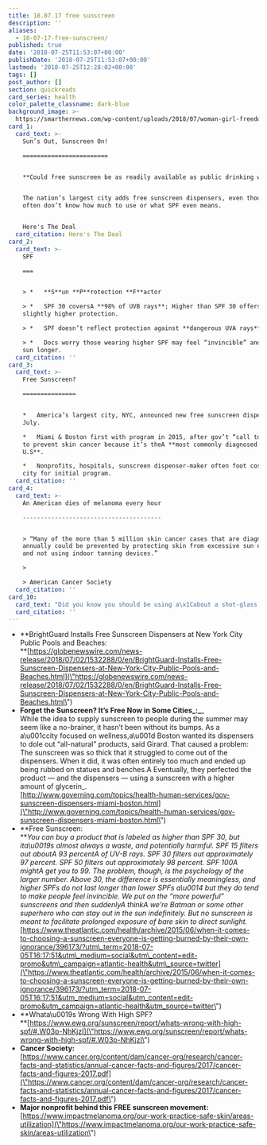 ```yaml
---
title: 18.07.17 free sunscreen
description: ''
aliases:
  - 18-07-17-free-sunscreen/
published: true
date: '2018-07-25T11:53:07+00:00'
publishDate: '2018-07-25T11:53:07+00:00'
lastmod: '2018-07-25T12:28:02+00:00'
tags: []
post_author: []
section: quickreads
card_series: health
color_palette_classname: dark-blue
background_image: >-
  https://smarthernews.com/wp-content/uploads/2018/07/woman-girl-freedom-happy-39853.jpeg
card_1:
  card_text: >-
    Sun’s Out, Sunscreen On!

    ========================


    **Could free sunscreen be as readily available as public drinking water?**


    The nation’s largest city adds free sunscreen dispensers, even though we
    often don’t know how much to use or what SPF even means.


    Here's The Deal
  card_citation: Here's The Deal
card_2:
  card_text: >-
    SPF

    ===


    > *   **S**un **P**rotection **F**actor

    > *   SPF 30 coversA **98% of UVB rays**; Higher than SPF 30 offers only
    slightly higher protection.

    > *   SPF doesn’t reflect protection against **dangerous UVA rays**.

    > *   Docs worry those wearing higher SPF may feel “invincible” and stay in
    sun longer.
  card_citation: ''
card_3:
  card_text: >-
    Free Sunscreen?

    ===============


    *   America’s largest city, NYC, announced new free sunscreen dispensers in
    July.

    *   Miami & Boston first with program in 2015, after gov’t “call to action”
    to prevent skin cancer because it’s theA **most commonly diagnosed cancer in
    U.S**.

    *   Nonprofits, hospitals, sunscreen dispenser-maker often foot cost for
    city for initial program.
  card_citation: ''
card_4:
  card_text: >-
    An American dies of melanoma every hour

    ---------------------------------------


    > “Many of the more than 5 million skin cancer cases that are diagnosed
    annually could be prevented by protecting skin from excessive sun exposure
    and not using indoor tanning devices.”

    > 

    > American Cancer Society
  card_citation: ''
card_10:
  card_text: "Did you know you should be using a\x1Cabout a shot-glass worth\" of BROAD SPECTRUM sunscreen every time you apply? Though the first \"free sunscreen\" made this tough to do. We learned a lot creating this card - we hope you did too!\n\n[view sources](https://smarthernews.com/18-07-17-free-sunscreen/)"
  card_citation: ''
---
```

*   **BrightGuard Installs Free Sunscreen Dispensers at New York City Public Pools and Beaches:  
    **[https://globenewswire.com/news-release/2018/07/02/1532288/0/en/BrightGuard-Installs-Free-Sunscreen-Dispensers-at-New-York-City-Public-Pools-and-Beaches.html](\"https://globenewswire.com/news-release/2018/07/02/1532288/0/en/BrightGuard-Installs-Free-Sunscreen-Dispensers-at-New-York-City-Public-Pools-and-Beaches.html\")
*   **Forget the Sunscreen? It’s Free Now in Some Cities_:_**_  
    While the idea to supply sunscreen to people during the summer may seem like a no-brainer, it hasn’t been without its bumps. As a a\\u001ccity focused on wellness,a\\u001d Boston wanted its dispensers to dole out “all-natural” products, said Girard. That caused a problem: The sunscreen was so thick that it struggled to come out of the dispensers. When it did, it was often entirely too much and ended up being rubbed on statues and benches.A Eventually, they perfected the product — and the dispensers — using a sunscreen with a higher amount of glycerin_.  
    [http://www.governing.com/topics/health-human-services/gov-sunscreen-dispensers-miami-boston.html](\"http://www.governing.com/topics/health-human-services/gov-sunscreen-dispensers-miami-boston.html\")
*   **Free Sunscreen:  
    **_You can buy a product that is labeled as higher than SPF 30, but ita\\u0019s almost always a waste, and potentially harmful. SPF 15 filters out aboutA 93 percentA of UV-B rays. SPF 30 filters out approximately 97 percent. SPF 50 filters out approximately 98 percent. SPF 100A mightA get you to 99. The problem, though, is the psychology of the larger number. Above 30, the difference is essentially meaningless, and higher SPFs do not last longer than lower SPFs a\\u0014 but they do tend to make people feel invincible. We put on the “more powerful” sunscreens and then suddenlyA thinkA we’re Batman or some other superhero who can stay out in the sun indefinitely. But no sunscreen is meant to facilitate prolonged exposure of bare skin to direct sunlight._[https://www.theatlantic.com/health/archive/2015/06/when-it-comes-to-choosing-a-sunscreen-everyone-is-getting-burned-by-their-own-ignorance/396173/?utm\_term=2018-07-05T16:17:51&utm\_medium=social&utm\_content=edit-promo&utm\_campaign=atlantic-health&utm\_source=twitter](\"https://www.theatlantic.com/health/archive/2015/06/when-it-comes-to-choosing-a-sunscreen-everyone-is-getting-burned-by-their-own-ignorance/396173/?utm_term=2018-07-05T16:17:51&utm_medium=social&utm_content=edit-promo&utm_campaign=atlantic-health&utm_source=twitter\")
*   **Whata\\u0019s Wrong With High SPF?  
    **[https://www.ewg.org/sunscreen/report/whats-wrong-with-high-spf/#.W03p-NhKjzI](\"https://www.ewg.org/sunscreen/report/whats-wrong-with-high-spf/#.W03p-NhKjzI\")
*   **Cancer Society:**  
    [https://www.cancer.org/content/dam/cancer-org/research/cancer-facts-and-statistics/annual-cancer-facts-and-figures/2017/cancer-facts-and-figures-2017.pdf](\"https://www.cancer.org/content/dam/cancer-org/research/cancer-facts-and-statistics/annual-cancer-facts-and-figures/2017/cancer-facts-and-figures-2017.pdf\")
*   **Major nonprofit behind this FREE sunscreen movement:**  
    [https://www.impactmelanoma.org/our-work-practice-safe-skin/areas-utilization](\"https://www.impactmelanoma.org/our-work-practice-safe-skin/areas-utilization\")